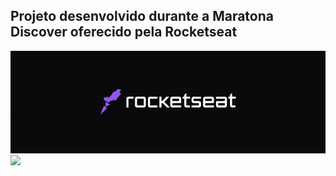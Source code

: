 ## Projeto desenvolvido durante a Maratona Discover oferecido pela Rocketseat
<p>
<img src = "./image/logo.png">

<img src = "./image/maratona_Discover.gif">






